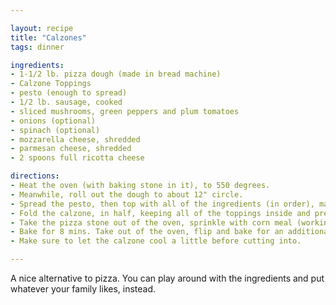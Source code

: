 ```yaml
---

layout: recipe
title: "Calzones"
tags: dinner

ingredients:
- 1-1/2 lb. pizza dough (made in bread machine)
- Calzone Toppings
- pesto (enough to spread)
- 1/2 lb. sausage, cooked
- sliced mushrooms, green peppers and plum tomatoes
- onions (optional)
- spinach (optional)
- mozzarella cheese, shredded
- parmesan cheese, shredded
- 2 spoons full ricotta cheese

directions:
- Heat the oven (with baking stone in it), to 550 degrees.
- Meanwhile, roll out the dough to about 12" circle.
- Spread the pesto, then top with all of the ingredients (in order), making sure you leave a 1" parameter to "seal" the edges.
- Fold the calzone, in half, keeping all of the toppings inside and press around the edges so the cheese doesn't melt out.
- Take the pizza stone out of the oven, sprinkle with corn meal (working quickly) then place the calzones on the stone.
- Bake for 8 mins. Take out of the oven, flip and bake for an additional 7 mins.
- Make sure to let the calzone cool a little before cutting into.

---
```


A nice alternative to pizza. You can play around with the ingredients and put whatever your family likes, instead.
